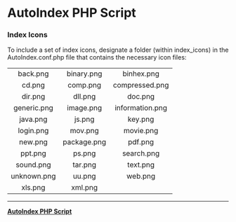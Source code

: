 # AutoIndex PHP Script

### Index Icons

To include a set of index icons, designate a folder (within index_icons) in the AutoIndex.conf.php file that contains the necessary icon files:

|                 |                 |                 |
| :-------------: | :-------------: | :-------------: |
| back.png        | binary.png      | binhex.png      |
| cd.png          | comp.png        | compressed.png  |
| dir.png         | dll.png         | doc.png         |
| generic.png     | image.png       | information.png |
| java.png        | js.png          | key.png         |
| login.png       | mov.png         | movie.png       |
| new.png         | package.png     | pdf.png         |
| ppt.png         | ps.png          | search.png      |
| sound.png       | tar.png         | text.png        |
| unknown.png     | uu.png          | web.png         |
| xls.png         | xml.png         |                 |


---

**[AutoIndex PHP Script](https://github.com/hostflux/AutoIndex)**
